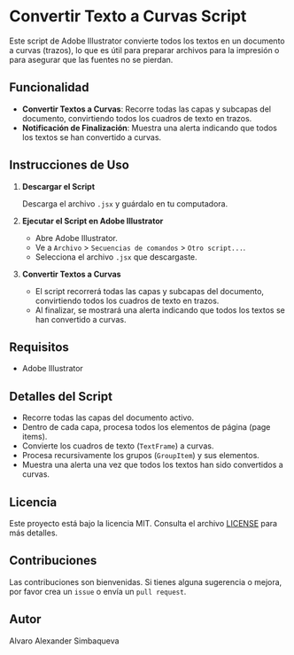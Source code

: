 # Convertir Texto a Curvas Script

Este script de Adobe Illustrator convierte todos los textos en un documento a curvas (trazos), lo que es útil para preparar archivos para la impresión o para asegurar que las fuentes no se pierdan.

## Funcionalidad

- **Convertir Textos a Curvas**: Recorre todas las capas y subcapas del documento, convirtiendo todos los cuadros de texto en trazos.
- **Notificación de Finalización**: Muestra una alerta indicando que todos los textos se han convertido a curvas.

## Instrucciones de Uso

1. **Descargar el Script**

   Descarga el archivo `.jsx` y guárdalo en tu computadora.

2. **Ejecutar el Script en Adobe Illustrator**

   - Abre Adobe Illustrator.
   - Ve a `Archivo` > `Secuencias de comandos` > `Otro script...`.
   - Selecciona el archivo `.jsx` que descargaste.

3. **Convertir Textos a Curvas**

   - El script recorrerá todas las capas y subcapas del documento, convirtiendo todos los cuadros de texto en trazos.
   - Al finalizar, se mostrará una alerta indicando que todos los textos se han convertido a curvas.

## Requisitos

- Adobe Illustrator

## Detalles del Script

- Recorre todas las capas del documento activo.
- Dentro de cada capa, procesa todos los elementos de página (page items).
- Convierte los cuadros de texto (`TextFrame`) a curvas.
- Procesa recursivamente los grupos (`GroupItem`) y sus elementos.
- Muestra una alerta una vez que todos los textos han sido convertidos a curvas.

## Licencia

Este proyecto está bajo la licencia MIT. Consulta el archivo [LICENSE](LICENSE) para más detalles.

## Contribuciones

Las contribuciones son bienvenidas. Si tienes alguna sugerencia o mejora, por favor crea un `issue` o envía un `pull request`.

## Autor

Alvaro Alexander Simbaqueva
